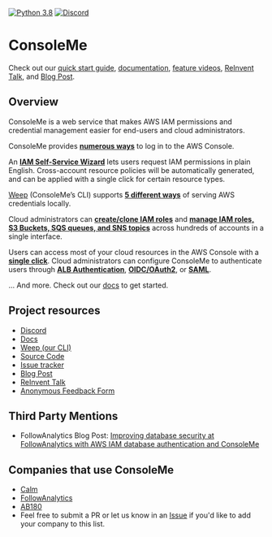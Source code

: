 [![Python 3.8](https://img.shields.io/badge/python-3.8-blue.svg)](https://www.python.org/downloads/release/python-386/)
[![Discord](https://img.shields.io/discord/730908778299523072?label=Discord&logo=discord&style=flat-square)](https://discord.gg/nQVpNGGkYu)

# ConsoleMe

Check out our [quick start guide](https://hawkins.gitbook.io/consoleme/quick-start), [documentation](https://hawkins.gitbook.io/consoleme/), [feature videos](https://hawkins.gitbook.io/consoleme/feature-videos), [ReInvent Talk](https://www.youtube.com/watch?v=fXNRYcNyw0c&t=5s), and [Blog Post](https://netflixtechblog.com/consoleme-a-central-control-plane-for-aws-permissions-and-access-fd09afdd60a8).

## Overview

ConsoleMe is a web service that makes AWS IAM permissions and credential management easier for end-users and cloud administrators.

ConsoleMe provides [**numerous ways**](https://hawkins.gitbook.io/consoleme/feature-videos/credentials/aws-console-login) to log in to the AWS Console.

An [**IAM Self-Service Wizard**](https://hawkins.gitbook.io/consoleme/feature-videos/policy-management/self-service-iam-wizard) lets users request IAM permissions in plain English. Cross-account resource policies will be automatically generated, and can be applied with a single click for certain resource types.

[Weep](https://github.com/Netflix/weep) (ConsoleMe’s CLI) supports [**5 different ways**](https://hawkins.gitbook.io/consoleme/weep-cli/cli) of serving AWS credentials locally.

Cloud administrators can [**create/clone IAM roles**](https://hawkins.gitbook.io/consoleme/feature-videos/policy-management/role-creation-and-cloning) and [**manage IAM roles, S3 Buckets, SQS queues, and SNS topics**](https://hawkins.gitbook.io/consoleme/feature-videos/policy-management/policy-editor-for-iam-sqs-sns-and-s3) across hundreds of accounts in a single interface.

Users can access most of your cloud resources in the AWS Console with a [**single click**](https://hawkins.gitbook.io/consoleme/feature-videos/policy-management/multi-account-policies-management).
Cloud administrators can configure ConsoleMe to authenticate users through [**ALB Authentication**](https://hawkins.gitbook.io/consoleme/configuration/authentication-and-authorization/alb-auth), [**OIDC/OAuth2**](https://hawkins.gitbook.io/consoleme/configuration/authentication-and-authorization/oidc-oauth2-okta), or [**SAML**](https://hawkins.gitbook.io/consoleme/configuration/authentication-and-authorization/saml-auth0).

… And more. Check out our [docs](https://hawkins.gitbook.io/consoleme/) to get started.

## Project resources

- [Discord](https://discord.gg/nQVpNGGkYu)
- [Docs](https://hawkins.gitbook.io/consoleme/)
- [Weep (our CLI)](https://github.com/netflix/weep)
- [Source Code](https://github.com/netflix/consoleme)
- [Issue tracker](https://github.com/netflix/consoleme/issues)
- [Blog Post](https://netflixtechblog.com/consoleme-a-central-control-plane-for-aws-permissions-and-access-fd09afdd60a8)
- [ReInvent Talk](https://www.youtube.com/watch?v=fXNRYcNyw0c&t=5s)
- [Anonymous Feedback Form](https://forms.gle/JVgmHVua3Tr7JVsr9)

## Third Party Mentions

- FollowAnalytics Blog Post: [Improving database security at FollowAnalytics with AWS IAM database authentication and ConsoleMe](https://medium.com/followanalytics/improving-database-security-at-followanalytics-with-aws-iam-database-authentication-and-consoleme-d00ea8a6edef)

## Companies that use ConsoleMe

- [Calm](https://www.calm.com/)
- [FollowAnalytics](https://followanalytics.com/)
- [AB180](https://en.ab180.co/)
- Feel free to submit a PR or let us know in an [Issue](https://github.com/Netflix/consoleme/issues) if you'd like to add your company to this list.
